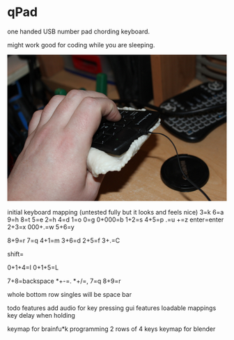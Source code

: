 # qPad
one handed USB number pad chording keyboard. 

might work good for coding while you are sleeping.


![keyboardUse](keyboardPics/exampleUse.JPG)



initial keyboard mapping (untested fully but it looks and feels nice)
3=k
6=a
9=h
8=t
5=e
2=h
4=d
1=o
0=g
0+000=b
1+2=s
4+5=p
.=u
+=z
enter=enter
2+3=x
000+.=w
5+6=y

8+9=r
7=q
4+1=m
3+6=d
2+5=f
3+.=C

shift=

0+1+4=I
0+1+5=L

7+8=backspace
*+-=.
*+/=,
7=q
8+9=r

whole bottom row singles will be space bar


todo features
add audio for key pressing
gui features
loadable mappings
key delay when holding

keymap for brainfu*k programming 2 rows of 4 keys
keymap for blender

